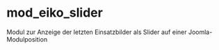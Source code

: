 # mod_eiko_slider
Modul zur Anzeige der letzten Einsatzbilder als Slider auf einer Joomla-Modulposition
